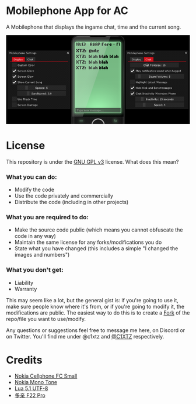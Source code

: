 # Mobilephone App for AC
A Mobilephone that displays the ingame chat, time and the current song.

<img src="https://raw.githubusercontent.com/C1XTZ/ac-mobilephone/master/.github/img/preview.png">


# License
This repository is under the [GNU GPL v3](https://choosealicense.com/licenses/gpl-3.0/) license. What does this mean?

### What you can do:
* Modify the code
* Use the code privately and commercially
* Distribute the code (including in other projects)

### What you are required to do:
* Make the source code public (which means you cannot obfuscate the code in any way)
* Maintain the same license for any forks/modifications you do
* State what you have changed (this includes a simple "I changed the images and numbers")

### What you don't get:
* Liability
* Warranty

This may seem like a lot, but the general gist is: if you're going to use it, make sure people know where it's from, or if you're going to modify it, the modifications are public. The easiest way to do this is to create a [Fork](https://docs.github.com/en/pull-requests/collaborating-with-pull-requests/working-with-forks/about-forks) of the repo/file you want to use/modify.

Any questions or suggestions feel free to message me here, on Discord or on Twitter. You'll find me under @c1xtz and [@C1XTZ](https://twitter.com/C1XTZ) respectively.

# Credits
* [Nokia Cellphone FC Small](https://www.dafont.com/nokia-cellphone.font)
* [Nokia Mono Tone](https://www.zedge.net/ringtone/9ad5a2fd-9e90-3d4c-a4c6-8bf0b4158dc8)
* [Lua 5.1 UTF-8](https://github.com/meepen/Lua-5.1-UTF-8)
* [多亲 F22 Pro](https://www.duoqin.com/)
